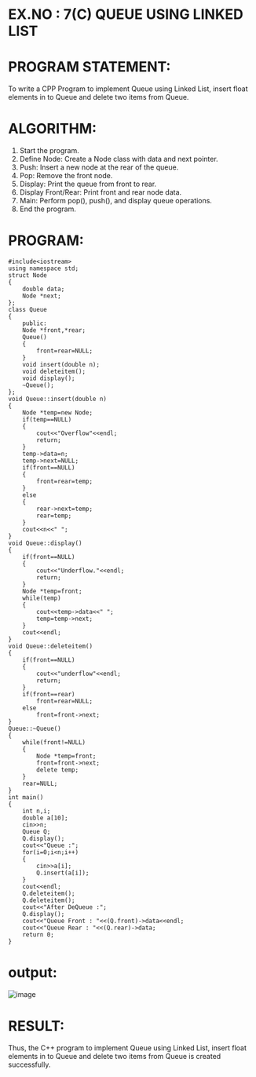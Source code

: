 
# EX.NO : 7(C)  QUEUE USING LINKED LIST 
 
# PROGRAM STATEMENT: 
 
To write a CPP Program to implement Queue using Linked List, insert float elements in to Queue 
and delete two items from Queue. 
 
# ALGORITHM:   
 
1. Start the program. 
2. Define Node: Create a Node class with data and next pointer. 
3. Push: Insert a new node at the rear of the queue. 
4. Pop: Remove the front node. 
5. Display: Print the queue from front to rear. 
6. Display Front/Rear: Print front and rear node data. 
7. Main: Perform pop(), push(), and display queue operations. 
8. End the program. 
 
# PROGRAM:
```
#include<iostream>
using namespace std;
struct Node
{
    double data;
    Node *next;
};
class Queue
{
    public:
    Node *front,*rear;
    Queue()
    {
        front=rear=NULL;
    }
    void insert(double n);
    void deleteitem();
    void display();
    ~Queue();
};
void Queue::insert(double n)
{
    Node *temp=new Node;
    if(temp==NULL)
    {
        cout<<"Overflow"<<endl;
        return;
    }
    temp->data=n;
    temp->next=NULL;
    if(front==NULL)
    {
        front=rear=temp;
    }
    else
    {
        rear->next=temp;
        rear=temp;
    }
    cout<<n<<" ";
}
void Queue::display()
{
    if(front==NULL)
    {
        cout<<"Underflow."<<endl;
        return;
    }
    Node *temp=front;
    while(temp)
    {
        cout<<temp->data<<" ";
        temp=temp->next;
    }
    cout<<endl;
}
void Queue::deleteitem()
{
    if(front==NULL)
    {
        cout<<"underflow"<<endl;
        return;
    }
    if(front==rear)
        front=rear=NULL;
    else
        front=front->next;
}
Queue::~Queue()
{
    while(front!=NULL)
    {
        Node *temp=front;
        front=front->next;
        delete temp;
    }
    rear=NULL;
}
int main()
{
    int n,i;
    double a[10];
    cin>>n;
    Queue Q;
    Q.display();
    cout<<"Queue :";
    for(i=0;i<n;i++)
    {
        cin>>a[i];
        Q.insert(a[i]);
    }
    cout<<endl;
    Q.deleteitem();
    Q.deleteitem();
    cout<<"After DeQueue :";
    Q.display();
    cout<<"Queue Front : "<<(Q.front)->data<<endl;
    cout<<"Queue Rear : "<<(Q.rear)->data;
    return 0;
}
```
# output:

![image](https://github.com/user-attachments/assets/bf9401fd-22e5-4095-90c0-4237180fa010)

# RESULT: 
 
Thus, the C++ program to implement Queue using Linked List, insert float elements in to Queue and delete two items from Queue is created successfully. 

